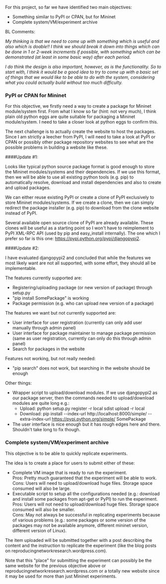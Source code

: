 For this project, so far we have identified two main objectives:
- Something similar to PyPI or CPAN, but for Mininet
- Complete system/VM/experiment archive

BL Comments:

<i>My thinking is that we need to come up with something which is useful and also which is doable!!
I think we should break it down into things which can be done in 1 or 2-week increments if possible,
with something which can be demonstrated (at least in some basic way) after each period.</i>

<i>I do think the design is also important, however, as is the functionality. So to start with, I think it
would be a good idea to try to come up with a basic set of things that we would like to be able to
do with the system, considering what you could actually build without too much difficulty.</i>


### PyPI or CPAN for Mininet
For this objective, we firstly need a way to create a package for Mininet module/system first.
From what I know so far (hint: not very much), I think plain old python eggs are quite suitable for packaging a Mininet module/system. I need to take a closer look at python eggs to confirm this.

The next challenge is to actually create the website to host the packages.
Since I am strictly a leecher from PyPI, I will need to take a look at PyPI or CPAN or possibly other package repository websites to see what are the possible problems in building a website like these.


####Update #1:

Looks like typical python source package format is good enough to store the Mininet modules/systems and their dependencies. If we use this format, then we will be able to use all existing python tools (e.g. pip) to automatically resolve, download and install dependencies and also to create and upload packages.  

We can either reuse existing PyPI or create a clone of PyPI exclusively to store Mininet modules/systems. If we create a clone, then we can simply redirect the package installer (e.g. pip) to download from the clone website instead of PyPI.  

Several available open source clone of PyPI are already available. These clones will be useful as a starting point so I won't have to reimplement to PyPI XML-RPC API (used by pip and easy_install internally). The one which I prefer so far is this one: https://pypi.python.org/pypi/djangopypi2. 

####Update #2:

I have evaluated djangopypi2 and concluded that while the features we most likely want are not all supported, with some effort, they should all be implementable.

The features currently supported are:
- Registering/uploading package (or new version of package) through setup.py
- "pip install SomePackage" is working
- Package permission (e.g. who can upload new version of a package)

The features we want but not currently supported are:
- User interface for user registration (currently can only add user manually through admin panel)
- User interface for package maintainer to manage package permission (same as user registration, currently can only do this through admin panel)
- Search for packages in the website

Features not working, but not really needed:
- "pip search" does not work, but searching in the website should be enough

Other things:
- Wrapper script to upload/download modules. If we use djangopypi2 as our package server, then the commands needed to upload/download modules are quite long e.g.:
    - Upload: python setup.py register -r local sdist upload -r local
    - Download: pip install --index-url http://localhost:8000/simple/ --extra-index-url https://pypi.python.org/simple/ SomePackage
- The user interface is nice enough but it has rough edges here and there. Shouldn't take long to fix though.

### Complete system/VM/experiment archive
This objective is to be able to quickly replicate experiments.

The idea is to create a place for users to submit either of these:
- Complete VM image that is ready to run the experiment.  
  Pros: Pretty much guaranteed that the experiment will be able to work.  
  Cons: Users will need to upload/download huge files. Storage space consumed will also be large.
- Executable script to setup all the configurations needed (e.g.: download and install some packages from apt-get or PyPI) to run the experiment.  
  Pros: Users will not need to upload/download huge files. Storage space consumed will also be smaller.  
  Cons: May not always be successful in replicating experiments because of various problems (e.g.: some packages or some version of the packages may not be available anymore, different mininet version, different version of Linux).

The item uploaded will be submitted together with a post describing the content and the instruction to replicate the experiment (like the blog posts on reproducingnetworkresearch.wordpress.com).

Note that this "place" for submitting the experiment can possibly be the same website for the previous objective above or reproducingnetworkresearch.wordpress.com or a totally new website since it may be used for more than just Mininet experiments.